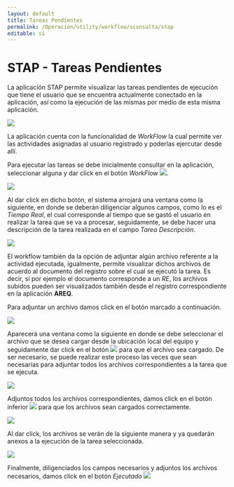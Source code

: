 ```yaml
---
layout: default
title: Tareas Pendientes
permalink: /Operacion/utility/workflow/sconsulta/stap
editable: si
---
```


# STAP - Tareas Pendientes

La aplicación STAP permite visualizar las tareas pendientes de ejecución que tiene el usuario que se encuentra actualmente conectado en la aplicación, así como la ejecución de las mismas por medio de esta misma aplicación.  


![](stap.png)

La aplicación cuenta con la funcionalidad de _WorkFlow_ la cual permite ver las actividades asignadas al usuario registrado y poderlas ejercutar desde allí.  

Para ejecutar las tareas se debe inicialmente consultar en la aplicación, seleccionar alguna y dar click en el botón _WorkFlow_ ![](stap2.png).

![](stap3.png)

Al dar click en dicho botón, el sistema arrojará una ventana como la siguiente, en donde se deberán diligenciar algunos campos, como lo es el _Tiempo Real_, el cual corresponde al tiempo que se gastó el usuario en realizar la tarea que se va a procesar, seguidamente, se debe hacer una descripción de la tarea realizada en el campo _Tarea Descripción_.


![](stap4.png)

El workflow también da la opción de adjuntar algún archivo referente a la actividad ejecutada, igualmente, permite visualizar dichos archivos de acuerdo al documento del registro sobre el cual se ejecutó la tarea. Es decir, si por ejemplo el documento corresponde a un _RE_, los archivos subidos pueden ser visualizados también desde el registro correspondiente en la aplicación **AREQ**.  

Para adjuntar un archivo damos click en el botón marcado a continuación.  

![](stap5.png)

Aparecerá una ventana como la siguiente en donde se debe seleccionar el archivo que se desea cargar desde la ubicación local del equipo y seguidamente dar click en el botón ![](aceptar.png) para que el archivo sea cargado. De ser necesario, se puede realizar este proceso las veces que sean necesarias para adjuntar todos los archivos correspondientes a la tarea que se ejecuta.  

![](stap6.png)

Adjuntos todos los archivos correspondientes, damos click en el botón inferior ![](stap8.png) para que los archivos sean cargados correctamente.  

![](stap7.png)

Al dar click, los archivos se verán de la siguiente manera y ya quedarán anexos a la ejecución de la tarea seleccionada.  

![](stap9.png)

Finalmente, diligenciados los campos necesarios y adjuntos los archivos necesarios, damos click en el botón _Ejecutado_ ![](ejecutado.png)  